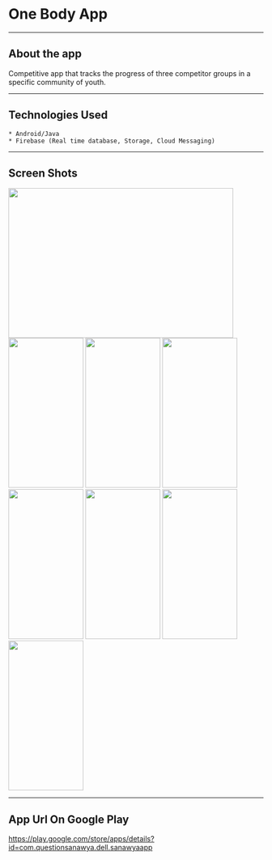 # One Body App 
***

## About the app
  Competitive app that tracks the progress of three competitor groups in a specific community of youth.   
***

## Technologies Used
    * Android/Java
    * Firebase (Real time database, Storage, Cloud Messaging)
***

## Screen Shots
<img src="https://user-images.githubusercontent.com/48159614/206852563-d4a8d45b-c365-4403-a499-5f59db68e2d1.jpg" width="444" height="296">

<img src="https://user-images.githubusercontent.com/48159614/206852564-563f5b20-7eb4-4e30-b72b-df5d49e243eb.jpg" width="148" height="296">

<img src="https://user-images.githubusercontent.com/48159614/206852565-4e22d885-ef75-4802-a80b-716f326c9431.jpg" width="148" height="296">

<img src="https://user-images.githubusercontent.com/48159614/206849299-1792d7ca-4372-46b3-8d4b-a9f4f13b67f2.jpg" width="148" height="296">

<img src="https://user-images.githubusercontent.com/48159614/206852566-59cc44d8-87e8-4554-b83e-08fd24def542.jpg" width="148" height="296">

<img src="https://user-images.githubusercontent.com/48159614/206852568-935dd1fe-8197-44d9-8b31-a87f19296694.jpg" width="148" height="296">

<img src="https://user-images.githubusercontent.com/48159614/206852570-4078d1dc-7867-4496-a2b0-1e6f616fb00f.jpg" width="148" height="296">

<img src="https://user-images.githubusercontent.com/48159614/206852571-26d64547-7e93-4d5d-bc2d-46867eafb3ac.jpg" width="148" height="296">

***

## App Url On Google Play
https://play.google.com/store/apps/details?id=com.questionsanawya.dell.sanawyaapp
